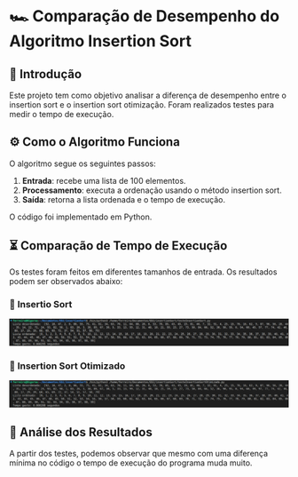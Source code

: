 # 🏎️ Comparação de Desempenho do Algoritmo Insertion Sort

## 📖 Introdução
Este projeto tem como objetivo analisar a diferença de desempenho entre o insertion sort e o insertion sort otimização. Foram realizados testes para medir o tempo de execução.
## ⚙️ Como o Algoritmo Funciona
O algoritmo segue os seguintes passos:

1. **Entrada**: recebe uma lista de 100 elementos.
2. **Processamento**: executa a ordenação usando o método insertion sort.
3. **Saída**: retorna a lista ordenada e o tempo de execução.

O código foi implementado em Python.

## ⏳ Comparação de Tempo de Execução

Os testes foram feitos em diferentes tamanhos de entrada. Os resultados podem ser observados abaixo:

### 📌 **Insertio Sort**  
![Execução insertionSort](Imagens/InsertionSort.png)

### 📌 **Insertion Sort Otimizado**  
![Execução com insertionSortotimizado](Imagens/InsertionSortOtimizado.png)


## 🔬 Análise dos Resultados
A partir dos testes, podemos observar que mesmo com uma diferença mínima no código o tempo de execução do programa muda muito.
